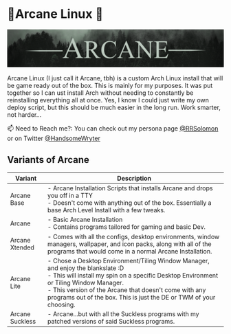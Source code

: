 # 🐧Arcane Linux 🐧
![Arcane Linux Banner](https://github.com/ArcaneLinux/ArcaneBranding/blob/main/Branding/Arcane%20Banner.png)

Arcane Linux (I just call it Arcane, tbh) is a custom Arch Linux install that will be game ready out of the box. This is mainly for my purposes. It was put together so I can ust install Arch without needing to constantly be reinstalling everything all at once. Yes, I know I could just write my own deploy script, but this should be much easier in the long run. Work smarter, not harder...

📫 Need to Reach me?: You can check out my persona page [@RRSolomon](https://github.com/rrsolomon) or on Twitter [@HandsomeWryter](https://twitter.com/HandsomeWryter)

## Variants of Arcane
| Variant | Description |
| - | - |
| Arcane Base | - Arcane Installation Scripts that installs Arcane and drops you off in a TTY <br> - Doesn't come with anything out of the box. Essentially a base Arch Level Install with a few tweaks.|
| Arcane | - Basic Arcane Installation <br> - Contains programs tailored for gaming and basic Dev. |
| Arcane Xtended | - Comes with all the configs, desktop environments, window managers, wallpaper, and icon packs, along with all of the programs that would come in a normal Arcane Installation. |
| Arcane Lite | - Chose a Desktop Environment/Tiling Window Manager, and enjoy the blankslate :D <br> - This will install my spin on a specific Desktop Environment or Tiling Window Manager. <br> - This version of the Arcane that doesn't come with any programs out of the box. This is just the DE or TWM of your choosing.
| Arcane Suckless | - Arcane...but with all the Suckless programs with my patched versions of said Suckless programs.

